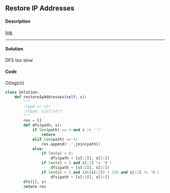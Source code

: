 ## Restore IP Addresses

#### Description

[link](https://leetcode.com/problems/restore-ip-addresses/)

---

#### Solution

DFS too slow

#### Code

O(log(n))

```python
class Solution:
    def restoreIpAddresses(self, s):
        """
        :type s: str
        :rtype: List[str]
        """
        res = []
        def dfs(path, s):
            if len(path) == 4 and s != '':
                return
            elif len(path) == 4:
                res.append('.'.join(path))
            else:
                if len(s) > 0:
                    dfs(path + [s[:1]], s[1:])
                if len(s) > 1 and s[:1] != '0':
                    dfs(path + [s[:2]], s[2:])
                if len(s) > 2 and int(s[:3]) < 256 and s[:1] != '0':
                    dfs(path + [s[:3]], s[3:])
        dfs([], s)
        return res
```
